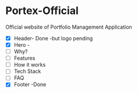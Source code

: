 # Portex-Official
Official website of Portfolio Management Application

- [x] Header- Done -but logo pending
- [x] Hero -
- [ ] Why?
- [ ] Features
- [ ] How it works
- [ ] Tech Stack
- [ ] FAQ
- [x] Footer -Done

